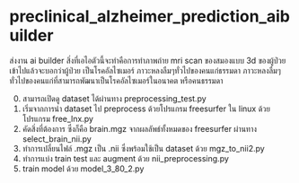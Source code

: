# preclinical_alzheimer_prediction_aibuilder
ส่งงาน ai builder สิ่งที่เอไอตัวนี้จะทำคือการทำภาพถ่าย mri scan ของสมองแบบ 3d ของผู้ป่วยเข้าไปแล้วจะบอกว่าผู้ป่วย เป็นโรคอัลไซเมอร์ ภาวะหลงลืมๆทั่วไปของคนแก่ธรรมดา ภาวะหลงลืมๆทั่วไปของคนแก่ที่สามารถพัฒนาเป็นโรคอัลไซเมอร์ในอนาคต หรือคนธรรมดา

0. สามารถเปิดดู dataset ได้ผ่านทาง preprocessing_test.py
1. เริ่มจากการนำ dataset ไป preprocess ด้วยโปรแกรม freesurfer ใน linux ด้วยโปรแกรม free_lnx.py
2. คัดสิ่งที่ต้องการ ซึ่งก็คือ brain.mgz จากผลลัพธ์ทั้งหมดของ freesurfer ผ่านทาง select_brain_nii.py
3. ทำการเปลี่ยนไฟล์ .mgz เป็น .nii ซึ่งพร้อมใช้เป็น dataset ด้วย mgz_to_nii2.py
4. ทำการแบ่ง train test และ augment ด้วย nii_preprocessing.py
5. train model ด้วย model_3_80_2.py
